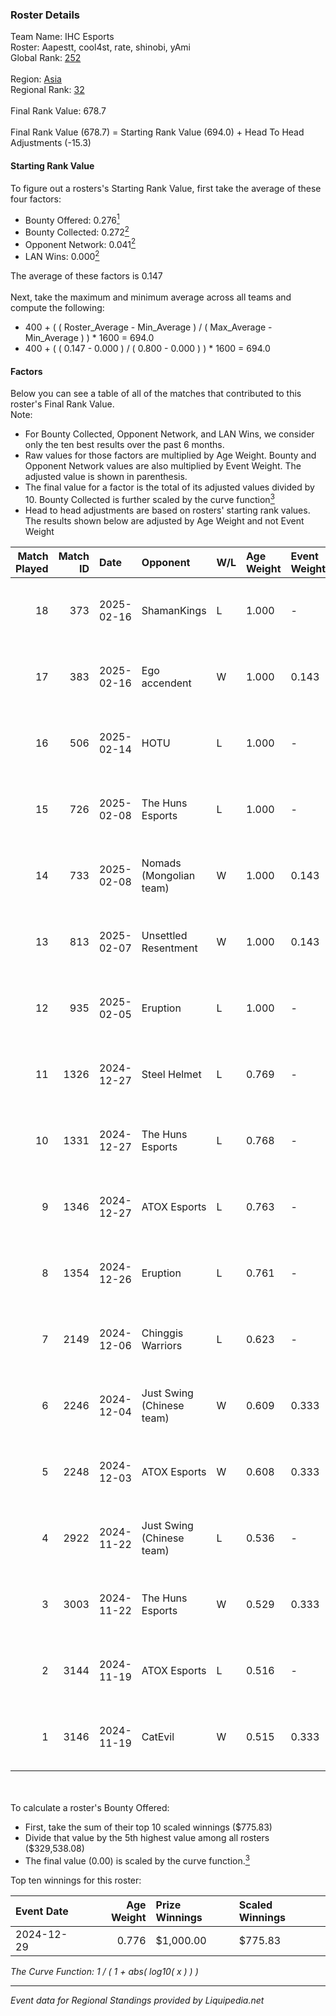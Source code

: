 ### Roster Details<br />
Team Name: IHC Esports<br />
Roster: Aapestt, cool4st, rate, shinobi, yAmi<br />
Global Rank: [252](../standings_global.md)<br />
<br />
Region: [Asia]( ../standings_asia.md)<br />
Regional Rank: [32]( ../standings_asia.md)<br />
<br />
Final Rank Value:  678.7<br />
<br />
Final Rank Value (678.7) = Starting Rank Value (694.0) + Head To Head Adjustments (-15.3)<br />

#### Starting Rank Value<br />
To figure out a rosters's Starting Rank Value, first take the average of these four factors:<br />
- Bounty Offered: 0.276[<sup>1</sup>](#table2)
- Bounty Collected: 0.272[<sup>2</sup>](#table1)
- Opponent Network: 0.041[<sup>2</sup>](#table1)
- LAN Wins: 0.000[<sup>2</sup>](#table1)

The average of these factors is 0.147<br />
<br />
Next, take the maximum and minimum average across all teams and compute the following:<br />
- 400 + ( ( Roster_Average - Min_Average ) / ( Max_Average - Min_Average ) ) * 1600 = 694.0
- 400 + ( ( 0.147 - 0.000 ) / ( 0.800 - 0.000 ) ) * 1600 = 694.0


#### Factors<br />
Below you can see a table of all of the matches that contributed to this roster's Final Rank Value.<br />
Note:<br />

- For Bounty Collected, Opponent Network, and LAN Wins, we consider only the ten best results over the past 6 months.
- Raw values for those factors are multiplied by Age Weight. Bounty and Opponent Network values are also multiplied by Event Weight. The adjusted value is shown in parenthesis.
- The final value for a factor is the total of its adjusted values divided by 10. Bounty Collected is further scaled by the curve function[<sup>3</sup>](#curveFunction)
- Head to head adjustments are based on rosters' starting rank values. The results shown below are adjusted by Age Weight and not Event Weight
<span id="table1"></span><br />


| Match Played | Match ID | Date       | Opponent                  | W/L | Age Weight | Event Weight | Bounty Collected | Opponent Network | LAN Wins  | H2H Adj. | Roster                                |
| -: | -: | :- | :- | :- | :- | :- | :- | :- | :- | -: | :- |
|           18 |      373 | 2025-02-16 | ShamanKings               | L   | 1.000      | -            | -                | -                | -         |   -22.67 | Aapestt, cool4st, rate, shinobi, yAmi |
|           17 |      383 | 2025-02-16 | Ego accendent             | W   | 1.000      | 0.143        | 0.002 (0.000)    | 0.049 (0.007)    | 0 (0.000) |    12.99 | Aapestt, cool4st, rate, shinobi, yAmi |
|           16 |      506 | 2025-02-14 | HOTU                      | L   | 1.000      | -            | -                | -                | -         |   -14.22 | cool4st, me1o, rate, shinobi, yAmi    |
|           15 |      726 | 2025-02-08 | The Huns Esports          | L   | 1.000      | -            | -                | -                | -         |    -8.69 | clouden, cool4st, me1o, rate, yAmi    |
|           14 |      733 | 2025-02-08 | Nomads (Mongolian team)   | W   | 1.000      | 0.143        | 0.000 (0.000)    | 0.407 (0.058)    | 0 (0.000) |     9.09 | clouden, cool4st, me1o, rate, yAmi    |
|           13 |      813 | 2025-02-07 | Unsettled Resentment      | W   | 1.000      | 0.143        | 0.014 (0.002)    | 0.258 (0.037)    | 0 (0.000) |    18.20 | clouden, cool4st, me1o, rate, yAmi    |
|           12 |      935 | 2025-02-05 | Eruption                  | L   | 1.000      | -            | -                | -                | -         |    -7.51 | clouden, cool4st, me1o, rate, yAmi    |
|           11 |     1326 | 2024-12-27 | Steel Helmet              | L   | 0.769      | -            | -                | -                | -         |   -17.41 | clouden, cool4st, me1o, rate, yAmi    |
|           10 |     1331 | 2024-12-27 | The Huns Esports          | L   | 0.768      | -            | -                | -                | -         |    -7.40 | clouden, cool4st, me1o, rate, yAmi    |
|            9 |     1346 | 2024-12-27 | ATOX Esports              | L   | 0.763      | -            | -                | -                | -         |    -2.73 | clouden, cool4st, me1o, rate, yAmi    |
|            8 |     1354 | 2024-12-26 | Eruption                  | L   | 0.761      | -            | -                | -                | -         |    -7.69 | clouden, cool4st, me1o, rate, yAmi    |
|            7 |     2149 | 2024-12-06 | Chinggis Warriors         | L   | 0.623      | -            | -                | -                | -         |    -5.87 | clouden, cool4st, me1o, rate, yAmi    |
|            6 |     2246 | 2024-12-04 | Just Swing (Chinese team) | W   | 0.609      | 0.333        | 0.005 (0.001)    | 0.346 (0.070)    | 0 (0.000) |    10.67 | clouden, cool4st, me1o, rate, yAmi    |
|            5 |     2248 | 2024-12-03 | ATOX Esports              | W   | 0.608      | 0.333        | 0.064 (0.013)    | 0.601 (0.122)    | 0 (0.000) |    17.25 | clouden, cool4st, me1o, rate, yAmi    |
|            4 |     2922 | 2024-11-22 | Just Swing (Chinese team) | L   | 0.536      | -            | -                | -                | -         |    -7.62 | cool4st, hasteka, me1o, rate, yAmi    |
|            3 |     3003 | 2024-11-22 | The Huns Esports          | W   | 0.529      | 0.333        | 0.025 (0.004)    | 0.553 (0.098)    | 0 (0.000) |    12.62 | cool4st, hasteka, me1o, rate, yAmi    |
|            2 |     3144 | 2024-11-19 | ATOX Esports              | L   | 0.516      | -            | -                | -                | -         |    -1.54 | cool4st, hasteka, me1o, rate, yAmi    |
|            1 |     3146 | 2024-11-19 | CatEvil                   | W   | 0.515      | 0.333        | 0.000 (0.000)    | 0.091 (0.016)    | 0 (0.000) |     7.27 | cool4st, hasteka, me1o, rate, yAmi    |

<br />
<span id="table2"></span><br />
To calculate a roster's Bounty Offered:<br />

- First, take the sum of their top 10 scaled winnings ($775.83)
- Divide that value by the 5th highest value among all rosters ($329,538.08)
- The final value (0.00) is scaled by the curve function.[<sup>3</sup>](#curveFunction)

Top ten winnings for this roster:<br />

| Event Date | Age Weight | Prize Winnings | Scaled Winnings |
| :- | -: | :- | :- |
| 2024-12-29 |      0.776 | $1,000.00      | $775.83         |


<span id="curveFunction"></span>_The Curve Function: 1 / ( 1 + abs( log10( x ) ) )_<br />

---
_Event data for Regional Standings provided by Liquipedia.net_<br />
